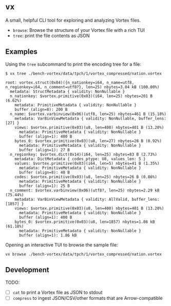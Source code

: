 # `vx`

A small, helpful CLI tool for exploring and analyzing Vortex files.

* `browse`: Browse the structure of your Vortex file with a rich TUI
* `tree`: print the file contents as JSON

## Examples

Using the `tree` subcommand to print the encoding tree for a file:

```
$ vx tree ./bench-vortex/data/tpch/1/vortex_compressed/nation.vortex

root: vortex.struct(0x04)({n_nationkey=i64, n_name=utf8, n_regionkey=i64, n_comment=utf8?}, len=25) nbytes=3.04 kB (100.00%)
  metadata: StructMetadata { validity: NonNullable }
  n_nationkey: $vortex.primitive(0x03)(i64, len=25) nbytes=201 B (6.62%)
    metadata: PrimitiveMetadata { validity: NonNullable }
    buffer (align=8): 200 B
  n_name: $vortex.varbinview(0x06)(utf8, len=25) nbytes=461 B (15.18%)
    metadata: VarBinViewMetadata { validity: NonNullable, buffer_lens: [27] }
    views: $vortex.primitive(0x03)(u8, len=400) nbytes=401 B (13.20%)
      metadata: PrimitiveMetadata { validity: NonNullable }
      buffer (align=1): 400 B
    bytes_0: $vortex.primitive(0x03)(u8, len=27) nbytes=28 B (0.92%)
      metadata: PrimitiveMetadata { validity: NonNullable }
      buffer (align=1): 27 B
  n_regionkey: $vortex.dict(0x14)(i64, len=25) nbytes=83 B (2.73%)
    metadata: DictMetadata { codes_ptype: U8, values_len: 5 }
    values: $vortex.primitive(0x03)(i64, len=5) nbytes=41 B (1.35%)
      metadata: PrimitiveMetadata { validity: NonNullable }
      buffer (align=8): 40 B
    codes: $vortex.primitive(0x03)(u8, len=25) nbytes=26 B (0.86%)
      metadata: PrimitiveMetadata { validity: NonNullable }
      buffer (align=1): 25 B
  n_comment: $vortex.varbinview(0x06)(utf8?, len=25) nbytes=2.29 kB (75.44%)
    metadata: VarBinViewMetadata { validity: AllValid, buffer_lens: [1857] }
    views: $vortex.primitive(0x03)(u8, len=400) nbytes=401 B (13.20%)
      metadata: PrimitiveMetadata { validity: NonNullable }
      buffer (align=1): 400 B
    bytes_0: $vortex.primitive(0x03)(u8, len=1857) nbytes=1.86 kB (61.18%)
      metadata: PrimitiveMetadata { validity: NonNullable }
      buffer (align=1): 1.86 kB
```

Opening an interactive TUI to browse the sample file:

```
vx browse ./bench-vortex/data/tpch/1/vortex_compressed/nation.vortex
```

## Development

TODO:

* [ ] `cat` to print a Vortex file as JSON to stdout
* [ ] `compress` to ingest JSON/CSV/other formats that are Arrow-compatible
